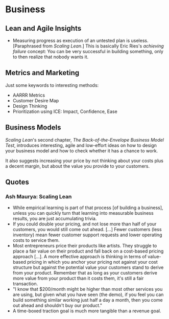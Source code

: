 # Business

## Lean and Agile Insights

* Measuring progress as execution of an untested plan is useless.
  [Paraphrased from _Scaling Lean_.]
  This is basically Eric Ries's _achieving failure_ concept:
  You can be very successful in building something, only to then realize that nobody wants it.

## Metrics and Marketing

Just some keywords to interesting methods:

* AARRR Metrics
* Customer Desire Map
* Design Thinking
* Prioritization using ICE: Impact, Confidence, Ease

## Business Models

_Scaling Lean_'s second chapter, _The Back-of-the-Envelope Business Model Test_, introduces interesting, agile and low-effort ideas on how to design your business model and how to check whether it has a chance to work.

It also suggests increasing your price by not thinking about your costs plus a decent margin, but about the value you provide to your customers.

## Quotes

### Ash Maurya: Scaling Lean

* While empirical learning is part of that process [of building a business], unless you can quickly turn that learning into measurable business results, you are just accumulating trivia.
* If you could double your pricing, and not lose more than half of your customers, you would still come out ahead. […] Fewer customers (less inventory) mean fewer customer support requests and lower operating costs to service them.
* Most entrepreneurs price their products like artists. They struggle to place a fair value on their product and fall back on a cost-based pricing approach […]. A more effective approach is thinking in terms of value-based pricing in which you anchor your pricing not against your cost structure but against the potential value your customers stand to derive from your product. Remember that as long as your customers derive more value from your product than it costs them, it's still a fair transaction.
* "I know that $200/month might be higher than most other services you are using, but given what you have seen (the demo), if you feel you can build something similar working just half a day a month, then you come out ahead and shouldn't buy our product."
* A time-boxed traction goal is much more tangible than a revenue goal.

